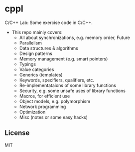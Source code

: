cppl
====

C/C++ Lab: Some exercise code in C/C++.

- This repo mainly covers:
    + All about synchronizations, e.g. memory order, Future
    + Parallelism
    + Data structures & algorithms
    + Design patterns
    + Memory management (e.g. smart pointers)
    + Typings
    + Value categories
    + Generics (templates)
    + Keywords, specifiers, qualifiers, etc.
    + Re-implementataions of some library functions
    + Security, e.g. some unsafe uses of library functions
    + Macros, for efficient use
    + Object models, e.g. polymorphism
    + Network programming
    + Optimization
    + Misc (notes or some easy hacks)

License
-------

MIT
